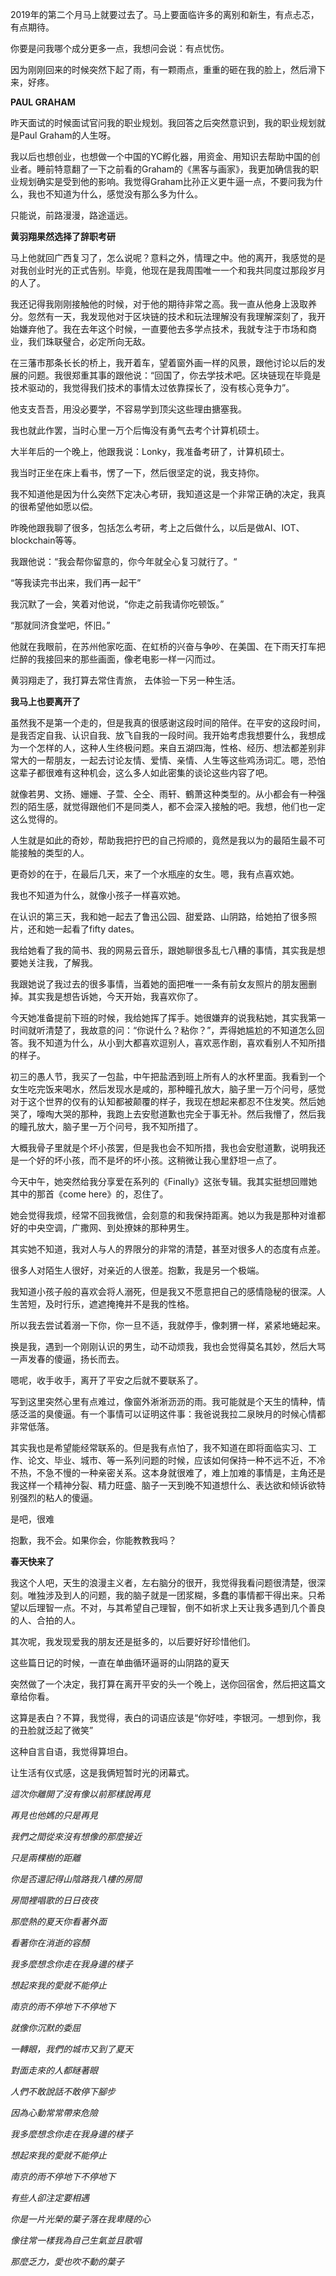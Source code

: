 2019年的第二个月马上就要过去了。马上要面临许多的离别和新生，有点忐忑，有点期待。

你要是问我哪个成分更多一点，我想问会说：有点忧伤。

因为刚刚回来的时候突然下起了雨，有一颗雨点，重重的砸在我的脸上，然后滑下来，好疼。

**PAUL GRAHAM**

昨天面试的时候面试官问我的职业规划。我回答之后突然意识到，我的职业规划就是Paul Graham的人生呀。

我以后也想创业，也想做一个中国的YC孵化器，用资金、用知识去帮助中国的创业者。睡前特意翻了一下之前看的Graham的《黑客与画家》，我更加确信我的职业规划确实是受到他的影响。我觉得Graham比孙正义更牛逼一点，不要问我为什么，我也不知道为什么，感觉没有那么多为什么。

只能说，前路漫漫，路途遥远。

**黄羽翔果然选择了辞职考研**

马上他就回广西复习了，怎么说呢？意料之外，情理之中。他的离开，我感觉的是对我创业时光的正式告别。毕竟，他现在是我周围唯一一个和我共同度过那段岁月的人了。

我还记得我刚刚接触他的时候，对于他的期待非常之高。我一直从他身上汲取养分。忽然有一天，我发现他对于区块链的技术和玩法理解没有我理解深刻了，我开始嫌弃他了。我在去年这个时候，一直要他去多学点技术，我就专注于市场和商业，我们珠联璧合，必定所向无敌。

在三藩市那条长长的桥上，我开着车，望着窗外画一样的风景，跟他讨论以后的发展的问题。我很郑重其事的跟他说：“回国了，你去学技术吧。区块链现在毕竟是技术驱动的，我觉得我们技术的事情太过依靠探长了，没有核心竞争力”。

他支支吾吾，用没必要学，不容易学到顶尖这些理由搪塞我。

我也就此作罢，当时心里一万个后悔没有勇气去考个计算机硕士。

大半年后的一个晚上，他跟我说：Lonky，我准备考研了，计算机硕士。

我当时正坐在床上看书，愣了一下，然后很坚定的说，我支持你。

我不知道他是因为什么突然下定决心考研，我知道这是一个非常正确的决定，我真的很希望他如愿以偿。

昨晚他跟我聊了很多，包括怎么考研，考上之后做什么，以后是做AI、IOT、blockchain等等。

我跟他说：“我会帮你留意的，你今年就全心复习就行了。“

“等我读完书出来，我们再一起干”

我沉默了一会，笑着对他说，“你走之前我请你吃顿饭。”

“那就同济食堂吧，怀旧。”

他就在我眼前，在苏州他家吃面、在虹桥的兴奋与争吵、在美国、在下雨天打车把烂醉的我接回来的那些画面，像老电影一样一闪而过。

黄羽翔走了，我打算去常住青旅， 去体验一下另一种生活。

**我马上也要离开了**

虽然我不是第一个走的，但是我真的很感谢这段时间的陪伴。在平安的这段时间，是我否定自我、认识自我、放飞自我的一段时间。我开始考虑我想要什么，我想成为一个怎样的人，这种人生终极问题。来自五湖四海，性格、经历、想法都差别非常大的一帮朋友，一起去讨论友情、爱情、亲情、人生等这些鸡汤词汇。嗯，恐怕这辈子都很难有这种机会，这么多人如此密集的谈论这些内容了吧。

就像若男、文扬、姗姗、子萱、仝仝、雨轩、鶴萧这种类型的。从小都会有一种强烈的陌生感，就觉得跟他们不是同类人，都不会深入接触的吧。我想，他们也一定这么觉得的。

人生就是如此的奇妙，帮助我把拧巴的自己捋顺的，竟然是我以为的最陌生最不可能接触的类型的人。

更奇妙的在于，在最后几天，来了一个水瓶座的女生。嗯，我有点喜欢她。

我也不知道为什么，就像小孩子一样喜欢她。

在认识的第三天，我和她一起去了鲁迅公园、甜爱路、山阴路，给她拍了很多照片，还和她一起看了fifty dates。

我给她看了我的简书、我的网易云音乐，跟她聊很多乱七八糟的事情，其实我是想要她关注我，了解我。

我跟她说了我过去的很多事情，当着她的面把唯一一条有前女友照片的朋友圈删掉。其实我是想告诉她，今天开始，我喜欢你了。

今天她准备提前下班的时候，我给她挥了挥手。她很嫌弃的说我粘她，其实我第一时间就听清楚了，我故意的问：“你说什么？粘你？”，弄得她尴尬的不知道怎么回答。我不知道为什么，从小到大都喜欢逗别人，喜欢恶作剧，喜欢看别人不知所措的样子。

初三的愚人节，我买了一包盐，中午把盐洒到班上所有人的水杯里面。我看到一个女生吃完饭来喝水，然后发现水是咸的，那种瞳孔放大，脑子里一万个问号，感觉对于这个世界的仅有的认知都被颠覆的样子，我现在想起来都忍不住发笑。然后她哭了，嚎啕大哭的那种，我跑上去安慰道歉也完全于事无补。然后我懵了，然后我的瞳孔放大，脑子里一万个问号，我不知所措了。

大概我骨子里就是个坏小孩罢，但是我也会不知所措，我也会安慰道歉，说明我还是一个好的坏小孩，而不是坏的坏小孩。这稍微让我心里舒坦一点了。

今天中午，她突然给我分享爱在系列的《Finally》这张专辑。我其实挺想回赠她其中的那首《come here》的，忍住了。

她会觉得我烦，经常不回我微信，会刻意的和我保持距离。她以为我是那种对谁都好的中央空调，广撒网、到处撩妹的那种男生。

其实她不知道，我对人与人的界限分的非常的清楚，甚至对很多人的态度有点差。

很多人对陌生人很好，对亲近的人很差。抱歉，我是另一个极端。

我知道小孩子般的喜欢会将人溺死，但是我又不愿意把自己的感情隐秘的很深。人生苦短，及时行乐，遮遮掩掩并不是我的性格。

所以我去尝试着溺一下你，你一旦不适，我就停手，像刺猬一样，紧紧地蜷起来。

换是我，遇到一个刚刚认识的男生，动不动烦我，我也会觉得莫名其妙，然后大骂一声发春的傻逼，扬长而去。

嗯呢，收手收手，离开了平安之后就不要联系了。

写到这里突然心里有点难过，像窗外淅淅沥沥的雨。我可能就是个天生的情种，情感泛滥的臭傻逼。有一个事情可以证明这件事：我爸说我拉二泉映月的时候心情都非常低落。

其实我也是希望能经常联系的。但是我有点怕了，我不知道在即将面临实习、工作、论文、毕业、城市、等一系列问题的时候，应该如何保持一种不远不近，不冷不热，不急不慢的一种亲密关系。这本身就很难了，难上加难的事情是，主角还是我这样一个精神分裂、精力旺盛、脑子一天到晚不知道想什么、表达欲和倾诉欲特别强烈的粘人的傻逼。

是吧，很难

抱歉，我不会。如果你会，你能教教我吗？

**春天快来了**

我这个人吧，天生的浪漫主义者，左右脑分的很开，我觉得我看问题很清楚，很深刻。唯独涉及到人的问题，我的脑子就是一团浆糊，多蠢的事情都干得出来。只希望以后理智一点。不对，与其希望自己理智，倒不如祈求上天让我多遇到几个善良的人、合拍的人。

其次呢，我发现爱我的朋友还是挺多的，以后要好好珍惜他们。

这些篇日记的时候，一直在单曲循环逼哥的山阴路的夏天

突然做了一个决定，我打算在离开平安的头一个晚上，送你回宿舍，然后把这篇文章给你看。

这算是表白？不算，我觉得，表白的词语应该是“你好哇，李银河。一想到你，我的丑脸就泛起了微笑”

这种自言自语，我觉得算坦白。

让生活有仪式感，这是我俩短暂时光的闭幕式。
















*這次你離開了沒有像以前那樣說再見*

*再見也他媽的只是再見*

*我們之間從來沒有想像的那麼接近*
 
*只是兩棵樹的距離*

*你是否還記得山陰路我八樓的房間*

*房間裡唱歌的日日夜夜*

*那麼熱的夏天你看著外面*  

*看著你在消逝的容顏*

*我多麼想念你走在我身邊的樣子*  

*想起來我的愛就不能停止*

*南京的雨不停地下不停地下* 

*就像你沉默的委屈*

*一轉眼，我們的城市又到了夏天*

*對面走來的人都瞇著眼*

*人們不敢說話不敢停下腳步*

*因為心動常常帶來危險*

*我多麼想念你走在我身邊的樣子*

*想起來我的愛就不能停止*

*南京的雨不停地下不停地下*

*有些人卻注定要相遇*

*你是一片光榮的葉子落在我卑賤的心* 

*像往常一樣我為自己生氣並且歌唱*

*那麼乏力，愛也吹不動的葉子*







<!--stackedit_data:
eyJoaXN0b3J5IjpbMjAyODkyMzYzMiwxODcwODk4MDUxLC02MT
A1MTQ1OTcsLTE3NjE5MDc4NywtNzE2MDY1NTU3LDE0MDAzMjEz
OTMsLTQxODY2NDM0XX0=
-->